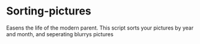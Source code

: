 # Sorting-pictures
Easens the life of the modern parent. This script sorts your pictures by year and month, and seperating blurrys pictures

